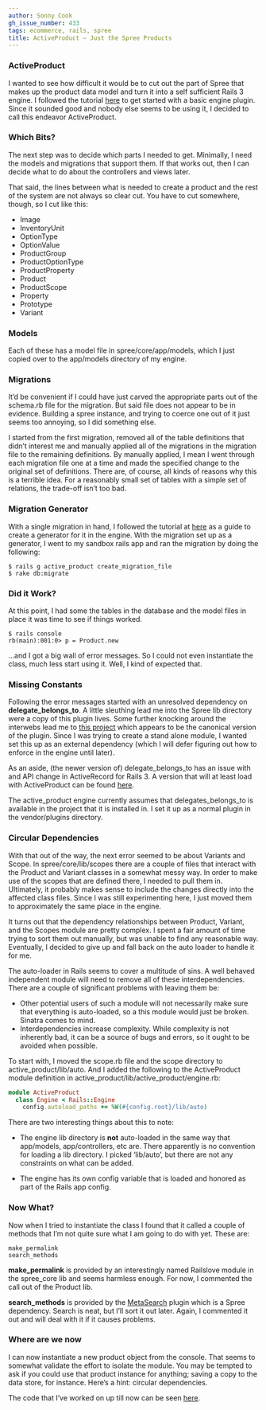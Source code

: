 ```yaml
---
author: Sonny Cook
gh_issue_number: 433
tags: ecommerce, rails, spree
title: ActiveProduct — Just the Spree Products
---
```


### ActiveProduct

I wanted to see how difficult it would be to cut out the part of
Spree that makes up the product data model and turn it into a self
sufficient Rails 3 engine. I followed the tutorial [here](https://web.archive.org/web/20100727143748/http://www.themodestrubyist.com/2010/03/05/rails-3-plugins---part-2---writing-an-engine/)
to get started with a basic engine plugin. Since it sounded good and
nobody else seems to be using it, I decided to call this endeavor ActiveProduct.

### Which Bits?

The next step was to decide which parts I needed to get. Minimally, I
need the models and migrations that support them. If that works
out, then I can decide what to do about the controllers and views later.

That said, the lines between what is needed to create a product and
the rest of the system are not always so clear cut. You have to cut
somewhere, though, so I cut like this:

- Image
- InventoryUnit
- OptionType
- OptionValue
- ProductGroup
- ProductOptionType
- ProductProperty
- Product
- ProductScope
- Property
- Prototype
- Variant

### Models

Each of these has a model file in spree/core/app/models, which I
just copied over to the app/models directory of my engine.

### Migrations

It’d be convenient if I could have just carved the appropriate parts out
of the schema.rb file for the migration. But said file does not
appear to be in evidence. Building a spree instance, and trying to
coerce one out of it just seems too annoying, so I did something else.

I started from the first migration, removed all of the table
definitions that didn’t interest me and manually applied all of the
migrations in the migration file to the remaining definitions. By
manually applied, I mean I went through each migration file one at a time
and made the specified change to the original set of definitions. There
are, of course, all kinds of reasons why this is a terrible idea. For
a reasonably small set of tables with a simple set of relations, the
trade-off isn’t too bad.

### Migration Generator

With a single migration in hand, I followed the tutorial at
[here](https://web.archive.org/web/20110423220449/http://www.themodestrubyist.com/2010/03/16/rails-3-plugins---part-3---rake-tasks-generators-initializers-oh-my/)
as a guide to create a generator for it in the engine. With
the migration set up as a generator, I went to my sandbox
rails app and ran the migration by doing the following:

```nohighlight
$ rails g active_product create_migration_file
$ rake db:migrate
```

### Did it Work?

At this point, I had some the tables in the database and the model files in
place it was time to see if things worked.

```nohighlight
$ rails console
rb(main):001:0> p = Product.new
```

...and I got a big wall of error messages. So I could not even
instantiate the class, much less start using it. Well, I kind of
expected that.

### Missing Constants

Following the error messages started with an unresolved dependency
on **delegate_belongs_to**. A little sleuthing lead me
into the Spree lib directory were a copy of this plugin lives. Some
further knocking around the interwebs lead me to 
[this project](https://web.archive.org/web/20100621082539/http://github.com:80/faber/delegate_belongs_to) which appears to be the canonical version of the plugin.
Since I was trying to create a stand alone module, I wanted set this up as an external
dependency (which I will defer figuring out how to enforce in the
engine until later).

As an aside, (the newer version of) delegate_belongs_to has an
issue with and API change in ActiveRecord for Rails 3. A version that
will at least load with ActiveProduct can be found
[here](https://github.com/sonny/delegate_belongs_to).

The active_product engine currently assumes that
delegates_belongs_to is available in the project that it is installed
in. I set it up as a normal plugin in the vendor/plugins directory.

### Circular Dependencies

With that out of the way, the next error seemed to be about Variants
and Scope. In spree/core/lib/scopes there are a couple of files that
interact with the Product and Variant classes in a somewhat messy
way. In order to make use of the scopes that are defined there, I needed to
pull them in. Ultimately, it probably makes sense to include the
changes directly into the affected class files. Since I was
still experimenting here, I just moved them to approximately the
same place in the engine.

It turns out that the dependency relationships between Product,
Variant, and the Scopes module are pretty complex. I spent a fair
amount of time trying to sort them out manually, but was unable to
find any reasonable way. Eventually, I decided to give up and fall back on
the auto loader to handle it for me.

The auto-loader in Rails seems to cover a multitude of sins.
A well behaved independent module will need to remove all of these
interdependencies. There are a couple of significant problems with leaving them be:

- Other potential users of such a module will not necessarily make
sure that everything is auto-loaded, so a this module would just be broken.
Sinatra comes to mind.
- Interdependencies increase complexity. While complexity is not
inherently bad, it can be a source of bugs and errors, so it ought to
be avoided when possible.

To start with, I moved the scope.rb file and the scope directory
to active_product/lib/auto. And I added the following to the
ActiveProduct module definition in active_product/lib/active_product/engine.rb:

```ruby
module ActiveProduct
  class Engine < Rails::Engine
    config.autoload_paths += %W(#{config.root}/lib/auto)
```

There are two interesting things about this to note:

- The engine lib directory is **not** auto-loaded in
the same way that app/models, app/controllers, etc are. There
apparently is no convention for loading a lib directory. I picked
‘lib/auto’, but there are not any constraints on what can be added.

- The engine has its own config variable that is loaded and honored
as part of the Rails app config.

### Now What?

Now when I tried to instantiate the class I found that it called a
couple of methods that I’m not quite sure what I am going to do with
yet. These are:

```nohighlight
make_permalink
search_methods
```

**make_permalink** is provided by an interestingly
named Railslove module in the spree_core lib and seems harmless
enough. For now, I commented the call out of the Product lib.

**search_methods** is provided by the
[MetaSearch](https://github.com/activerecord-hackery/meta_search)
plugin which is a Spree dependency. Search is neat, but I’ll sort it
out later. Again, I commented it out and will deal with it if it
causes problems.

### Where are we now

I can now instantiate a new product object from the console. That
seems to somewhat validate the effort to isolate the module. You may
be tempted to ask if you could use that product instance for anything;
saving a copy to the data store, for instance. Here’s a hint:
circular dependencies.

The code that I’ve worked on up till now can be seen [here](https://github.com/sonny/active_product/tree/blog_post_1).
